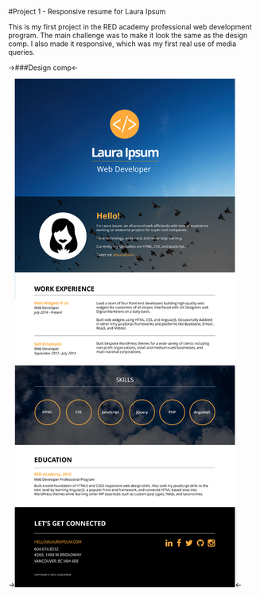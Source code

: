 #Project 1 - Responsive resume for Laura Ipsum

This is my first project in the RED academy professional web development program. The main challenge was to make it look the same as the design comp. I also made it responsive, which was my first real use of media queries.


->###Design comp<-


->![Design comp](/comps/resume-comp-desktop.jpg "Design comp for project 1")<-

